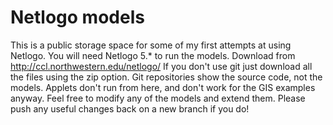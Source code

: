 Netlogo models
========================================================

This is a public storage space for some of my first attempts at using Netlogo.
You will need Netlogo 5.* to run the models.
Download from
http://ccl.northwestern.edu/netlogo/
If you don't use git just download all the files using the zip option. Git repositories show the source code, not the models.
Applets don't run from here, and don't work for the GIS examples anyway.
Feel free to modify any of the models and extend them. Please push any useful changes back on a new branch if you do!